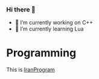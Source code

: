 ### Hi there 👋




- 🔭 I’m currently working on C++
- 🌱 I’m currently learning Lua

# Programming 
 This is [IranProgram](https://c++iran.com)


